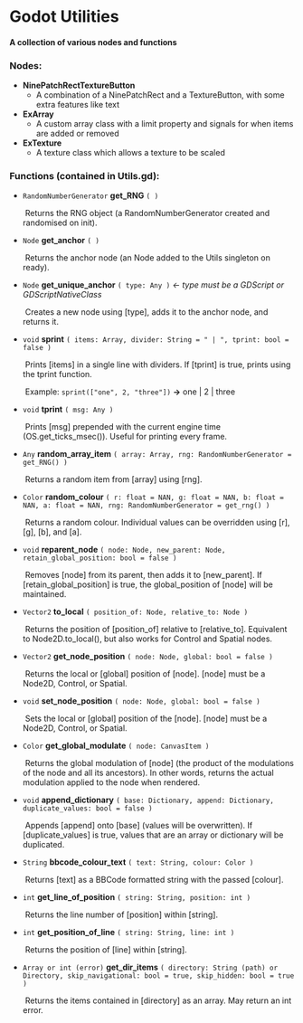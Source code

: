 # **Godot Utilities**

#### A collection of various nodes and functions



### Nodes:

- **NinePatchRectTextureButton**
  - A combination of a NinePatchRect and a TextureButton, with some extra features like text
- **ExArray**
  - A custom array class with a limit property and signals for when items are added or removed
- **ExTexture**
  - A texture class which allows a texture to be scaled



### Functions (contained in Utils.gd):

- `RandomNumberGenerator` **get_RNG** `( )`

  ​	Returns the RNG object (a RandomNumberGenerator created and randomised on init).

- `Node` **get_anchor** `( )`

  ​	Returns the anchor node (an Node added to the Utils singleton on ready).

- `Node` **get_unique_anchor** `( type: Any )` *<- type must be a GDScript or GDScriptNativeClass*

  ​	Creates a new node using [type], adds it to the anchor node, and returns it.

- `void` **sprint** `( items: Array, divider: String = " | ", tprint: bool = false )`

  ​	Prints [items] in a single line with dividers. If [tprint] is true, prints using the tprint function.
  
  ​ Example: `sprint(["one", 2, "three"])` **->** one | 2 | three
 
- `void` **tprint** `( msg: Any )`

  ​	Prints [msg] prepended with the current engine time (OS.get_ticks_msec()). Useful for printing every frame.

- `Any` **random_array_item** `( array: Array, rng: RandomNumberGenerator = get_RNG() )`

  ​	Returns a random item from [array] using [rng].

- `Color` **random_colour** `( r: float = NAN, g: float = NAN, b: float = NAN, a: float = NAN, rng: RandomNumberGenerator = get_rng() )`

  ​	Returns a random colour. Individual values can be overridden using [r], [g], [b], and [a].

- `void` **reparent_node** `( node: Node, new_parent: Node, retain_global_position: bool = false )`

  ​	Removes [node] from its parent, then adds it to  [new_parent]. If [retain_global_position] is true, the global_position of [node] will be maintained.

- `Vector2` **to_local** `( position_of: Node, relative_to: Node )`

  ​	Returns the position of [position_of] relative to [relative_to]. Equivalent to Node2D.to_local(), but also works for Control and Spatial nodes.

- `Vector2` **get_node_position** `( node: Node, global: bool = false )`

  ​ Returns the local or [global] position of [node]. [node] must be a Node2D, Control, or Spatial.

- `void` **set_node_position** `( node: Node, global: bool = false )`

  ​ Sets the local or [global] position of the [node]. [node] must be a Node2D, Control, or Spatial.

- `Color` **get_global_modulate** `( node: CanvasItem )`

  ​ Returns the global modulation of [node] (the product of the modulations of the node and all its ancestors). In other words, returns the actual modulation applied to the node when rendered.

- `void` **append_dictionary** `( base: Dictionary, append: Dictionary, duplicate_values: bool = false )`

  ​	Appends [append] onto [base] (values will be overwritten). If [duplicate_values] is true, values that are an array or dictionary will be duplicated.

- `String` **bbcode_colour_text** `( text: String, colour: Color )`

  ​ Returns [text] as a BBCode formatted string with the passed [colour].

- `int` **get_line_of_position** `( string: String, position: int )`

  ​	Returns the line number of [position] within [string].

- `int` **get_position_of_line** `( string: String, line: int )`

  ​	Returns the position of [line] within [string].

- `Array or int (error)` **get_dir_items** `( directory: String (path) or Directory, skip_navigational: bool = true, skip_hidden: bool = true )`

  ​	Returns the items contained in [directory] as an array. May return an int error.

